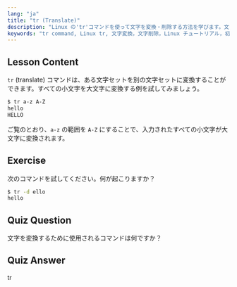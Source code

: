 ```yaml
---
lang: "ja"
title: "tr (Translate)"
description: "Linux の'tr'コマンドを使って文字を変換・削除する方法を学びます。文字変換の例と演習を通して理解を深めましょう。Linux の学習を始めましょう！"
keywords: "tr command, Linux tr, 文字変換，文字削除，Linux チュートリアル，初心者 Linux, Linux ガイド"
---
```


## Lesson Content

`tr` (translate) コマンドは、ある文字セットを別の文字セットに変換することができます。すべての小文字を大文字に変換する例を試してみましょう。

```bash
$ tr a-z A-Z
hello
HELLO
```

ご覧のとおり、`a-z` の範囲を `A-Z` にすることで、入力されたすべての小文字が大文字に変換されます。

## Exercise

次のコマンドを試してください。何が起こりますか？

```bash
$ tr -d ello
hello
```

## Quiz Question

文字を変換するために使用されるコマンドは何ですか？

## Quiz Answer

tr
